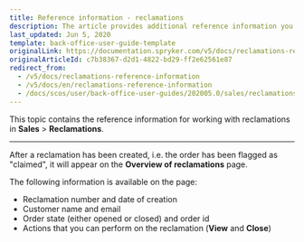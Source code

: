 ```yaml
---
title: Reference information - reclamations
description: The article provides additional reference information you see when managing Reclamations in the Back Office.
last_updated: Jun 5, 2020
template: back-office-user-guide-template
originalLink: https://documentation.spryker.com/v5/docs/reclamations-reference-information
originalArticleId: c7b38367-d2d1-4822-bd29-ff2e62561e87
redirect_from:
  - /v5/docs/reclamations-reference-information
  - /v5/docs/en/reclamations-reference-information
  - /docs/scos/user/back-office-user-guides/202005.0/sales/reclamations/references/reclamations-reference-information.html
---
```


This topic contains the reference information for working with reclamations in **Sales** > **Reclamations**.
***

After a reclamation has been created, i.e. the order has been flagged as "claimed", it will appear on the **Overview of reclamations** page. 

The following information is available on the page:
* Reclamation number and date of creation
* Customer name and email
* Order state (either opened or closed) and order id
* Actions that you can perform on the reclamation (**View** and **Close**)
